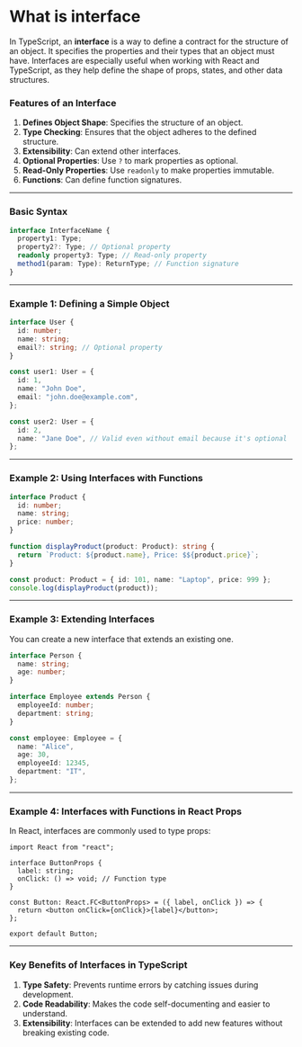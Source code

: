 # What is interface

In TypeScript, an **interface** is a way to define a contract for the structure of an object. It specifies the properties and their types that an object must have. Interfaces are especially useful when working with React and TypeScript, as they help define the shape of props, states, and other data structures.

### Features of an Interface
1. **Defines Object Shape**: Specifies the structure of an object.
2. **Type Checking**: Ensures that the object adheres to the defined structure.
3. **Extensibility**: Can extend other interfaces.
4. **Optional Properties**: Use `?` to mark properties as optional.
5. **Read-Only Properties**: Use `readonly` to make properties immutable.
6. **Functions**: Can define function signatures.

---

### Basic Syntax

```typescript
interface InterfaceName {
  property1: Type;
  property2?: Type; // Optional property
  readonly property3: Type; // Read-only property
  method1(param: Type): ReturnType; // Function signature
}
```

---

### Example 1: Defining a Simple Object
```typescript
interface User {
  id: number;
  name: string;
  email?: string; // Optional property
}

const user1: User = {
  id: 1,
  name: "John Doe",
  email: "john.doe@example.com",
};

const user2: User = {
  id: 2,
  name: "Jane Doe", // Valid even without email because it's optional
};
```

---

### Example 2: Using Interfaces with Functions
```typescript
interface Product {
  id: number;
  name: string;
  price: number;
}

function displayProduct(product: Product): string {
  return `Product: ${product.name}, Price: $${product.price}`;
}

const product: Product = { id: 101, name: "Laptop", price: 999 };
console.log(displayProduct(product));
```

---

### Example 3: Extending Interfaces
You can create a new interface that extends an existing one.

```typescript
interface Person {
  name: string;
  age: number;
}

interface Employee extends Person {
  employeeId: number;
  department: string;
}

const employee: Employee = {
  name: "Alice",
  age: 30,
  employeeId: 12345,
  department: "IT",
};
```

---

### Example 4: Interfaces with Functions in React Props
In React, interfaces are commonly used to type props:

```tsx
import React from "react";

interface ButtonProps {
  label: string;
  onClick: () => void; // Function type
}

const Button: React.FC<ButtonProps> = ({ label, onClick }) => {
  return <button onClick={onClick}>{label}</button>;
};

export default Button;
```

---

### Key Benefits of Interfaces in TypeScript
1. **Type Safety**: Prevents runtime errors by catching issues during development.
2. **Code Readability**: Makes the code self-documenting and easier to understand.
3. **Extensibility**: Interfaces can be extended to add new features without breaking existing code.